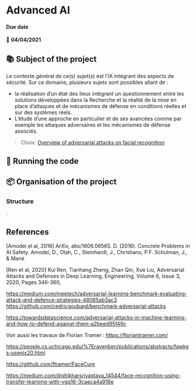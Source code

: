 # Advanced AI

#### Due date
:calendar: **04/04/2021**  

## :books: Subject of the project
Le contexte général de ce(s) sujet(s) est l’IA intégrant des aspects de sécurité. Sur ce domaine, plusieurs sujets sont possibles allant de :  
- la réalisation d’un état des lieux intégrant un questionnement entre les solutions développées dans la Recherche et la réalité de la mise en place d’attaques et de mécanismes de défense en conditions réelles et sur des systèmes réels.  
- L’étude d’une approche en particulier et de ses avancées comme par exemple les attaques adversaires et les mécanismes de défense associés.

> Choix: [Overview of adversarial attacks on facial recognition](https://github.com/ArianeDlns/adv-AI-project/blob/main/medium_article.md)

## :runner: Running the code

## :package: Organisation of the project

### Structure

```bash 
.
```

## References 
[Amodei el al, 2016] ArXiv, abs/1606.06565. D. (2016). Concrete Problems in AI Safety. Amodei, D., Olah, C., Steinhardt, J., Christiano, P.F. Schulman, J., & Mané  

[Ren et al, 2020] Kui Ren, Tianhang Zheng, Zhan Qin, Xue Liu, Adversarial Attacks and Defenses in Deep Learning, Engineering, Volume 6, Issue 3, 2020, Pages 346-360,

https://medium.com/meetech/adversarial-learning-benchmark-evaluating-attack-and-defence-strategies-48085ab3ac3
https://github.com/cedricgoubard/benchmark-adversarial-attacks

https://towardsdatascience.com/adversarial-attacks-in-machine-learning-and-how-to-defend-against-them-a2beed95f49c

Voir aussi les travaux de Florian Tramer : https://floriantramer.com/

https://people.cs.uchicago.edu/%7Eravenben/publications/abstracts/fawkes-usenix20.html

https://github.com/ftramer/FaceCure

https://medium.com/@shikharsrivastava_14544/face-recognition-using-transfer-learning-with-vgg16-3caeca4a916e